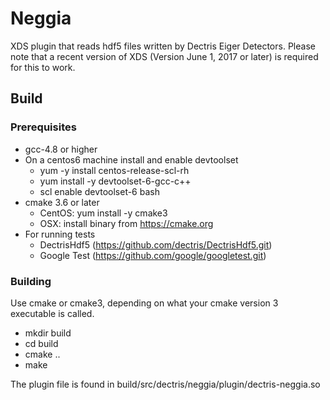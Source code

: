 Neggia
===========

XDS plugin that reads hdf5 files written by Dectris Eiger Detectors.
Please note that a recent version of XDS (Version June 1, 2017 or later) is required for this to work.

## Build

### Prerequisites
* gcc-4.8 or higher
* On a centos6 machine install and enable devtoolset
  * yum -y install centos-release-scl-rh
  * yum install -y devtoolset-6-gcc-c++
  * scl enable devtoolset-6 bash
* cmake 3.6 or later
  * CentOS: yum install -y cmake3
  * OSX: install binary from https://cmake.org
* For running tests
  * DectrisHdf5 (https://github.com/dectris/DectrisHdf5.git)
  * Google Test (https://github.com/google/googletest.git)

### Building
Use cmake or cmake3, depending on what your cmake version 3 executable is called.
* mkdir build
* cd build
* cmake ..
* make

The plugin file is found in build/src/dectris/neggia/plugin/dectris-neggia.so
